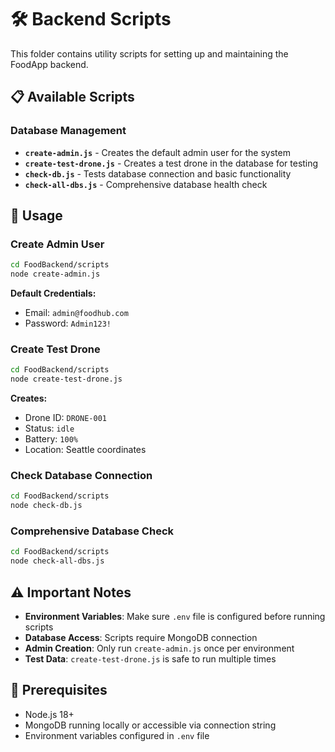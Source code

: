 # 🛠️ Backend Scripts

This folder contains utility scripts for setting up and maintaining the FoodApp backend.

## 📋 Available Scripts

### **Database Management**
- **`create-admin.js`** - Creates the default admin user for the system
- **`create-test-drone.js`** - Creates a test drone in the database for testing
- **`check-db.js`** - Tests database connection and basic functionality
- **`check-all-dbs.js`** - Comprehensive database health check

## 🚀 Usage

### **Create Admin User**
```bash
cd FoodBackend/scripts
node create-admin.js
```
**Default Credentials:**
- Email: `admin@foodhub.com`
- Password: `Admin123!`

### **Create Test Drone**
```bash
cd FoodBackend/scripts
node create-test-drone.js
```
**Creates:**
- Drone ID: `DRONE-001`
- Status: `idle`
- Battery: `100%`
- Location: Seattle coordinates

### **Check Database Connection**
```bash
cd FoodBackend/scripts
node check-db.js
```

### **Comprehensive Database Check**
```bash
cd FoodBackend/scripts
node check-all-dbs.js
```

## ⚠️ Important Notes

- **Environment Variables**: Make sure `.env` file is configured before running scripts
- **Database Access**: Scripts require MongoDB connection
- **Admin Creation**: Only run `create-admin.js` once per environment
- **Test Data**: `create-test-drone.js` is safe to run multiple times

## 🔧 Prerequisites

- Node.js 18+
- MongoDB running locally or accessible via connection string
- Environment variables configured in `.env` file

